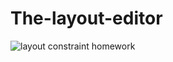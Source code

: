 # The-layout-editor
![layout constraint homework](https://user-images.githubusercontent.com/50354126/161738776-f7d95a8f-ecfe-452e-ba98-bc5863ef8001.gif)
